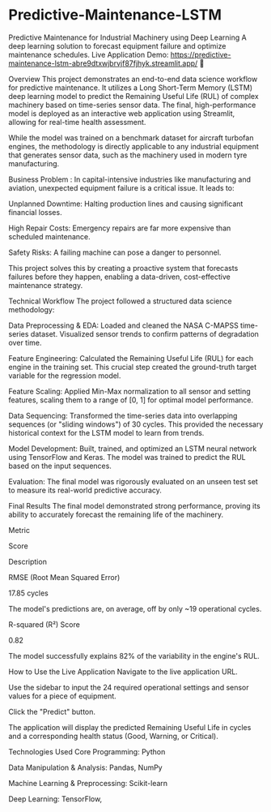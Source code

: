 # Predictive-Maintenance-LSTM

Predictive Maintenance for Industrial Machinery using Deep Learning
A deep learning solution to forecast equipment failure and optimize maintenance schedules.
Live Application Demo: https://predictive-maintenance-lstm-abre9dtxwjbrvjf87fjhyk.streamlit.app/ 🚀

Overview
This project demonstrates an end-to-end data science workflow for predictive maintenance. It utilizes a Long Short-Term Memory (LSTM) deep learning model to predict the Remaining Useful Life (RUL) of complex machinery based on time-series sensor data. The final, high-performance model is deployed as an interactive web application using Streamlit, allowing for real-time health assessment.

While the model was trained on a benchmark dataset for aircraft turbofan engines, the methodology is directly applicable to any industrial equipment that generates sensor data, such as the machinery used in modern tyre manufacturing.

Business Problem : 
In capital-intensive industries like manufacturing and aviation, unexpected equipment failure is a critical issue. It leads to:

Unplanned Downtime: Halting production lines and causing significant financial losses.

High Repair Costs: Emergency repairs are far more expensive than scheduled maintenance.

Safety Risks: A failing machine can pose a danger to personnel.

This project solves this by creating a proactive system that forecasts failures before they happen, enabling a data-driven, cost-effective maintenance strategy.

Technical Workflow
The project followed a structured data science methodology:

Data Preprocessing & EDA: Loaded and cleaned the NASA C-MAPSS time-series dataset. Visualized sensor trends to confirm patterns of degradation over time.

Feature Engineering: Calculated the Remaining Useful Life (RUL) for each engine in the training set. This crucial step created the ground-truth target variable for the regression model.

Feature Scaling: Applied Min-Max normalization to all sensor and setting features, scaling them to a range of [0, 1] for optimal model performance.

Data Sequencing: Transformed the time-series data into overlapping sequences (or "sliding windows") of 30 cycles. This provided the necessary historical context for the LSTM model to learn from trends.

Model Development: Built, trained, and optimized an LSTM neural network using TensorFlow and Keras. The model was trained to predict the RUL based on the input sequences.

Evaluation: The final model was rigorously evaluated on an unseen test set to measure its real-world predictive accuracy.

Final Results
The final model demonstrated strong performance, proving its ability to accurately forecast the remaining life of the machinery.

Metric

Score

Description

RMSE (Root Mean Squared Error)

17.85 cycles

The model's predictions are, on average, off by only ~19 operational cycles.

R-squared (R²) Score

0.82

The model successfully explains 82% of the variability in the engine's RUL.

How to Use the Live Application
Navigate to the live application URL.

Use the sidebar to input the 24 required operational settings and sensor values for a piece of equipment.

Click the "Predict" button.

The application will display the predicted Remaining Useful Life in cycles and a corresponding health status (Good, Warning, or Critical).

Technologies Used
Core Programming: Python

Data Manipulation & Analysis: Pandas, NumPy

Machine Learning & Preprocessing: Scikit-learn

Deep Learning: TensorFlow,
